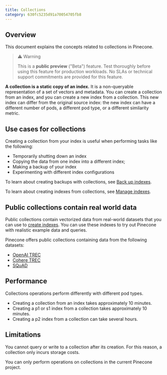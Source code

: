 ```yaml
---
title: Collections
category: 630fc5235d91a70054705fb8
---
```


## Overview

This document explains the concepts related to collections in Pinecone.

> ⚠️  Warning
>
> This is a **public preview** ("Beta") feature. Test thoroughly before
> using this feature for production workloads. No SLAs or technical support
> commitments are provided for this feature.

**A collection is a static copy of an index.** It is a non-queryable representation of a set of vectors and metadata. You can create a collection from an index, and you can create a new index from a collection. This new index can differ from the original source index: the new index can have a different number of pods, a different pod type, or a different similarity metric.

## Use cases for collections

Creating a collection from your index is useful when performing tasks like the following:

+ Temporarily shutting down an index
+ Copying the data from one index into a different index;
+ Making a backup of your index
+ Experimenting with different index configurations

To learn about creating backups with collections, see [Back up indexes](back-up-indexes/#create-a-backup-using-a-collection).

To learn about creating indexes from collections, see [Manage indexes](manage-indexes/#create-an-index-from-a-collection).


## Public collections contain real world data

Public collections contain vectorized data from real-world datasets that you can use to [create
indexes](manage-indexes/#create-an-index-from-a-public-collection). You can use these indexes to try out Pinecone with realistic example data and queries. 

Pinecone offers public collections containing data from the following datasets:

+ [OpenAI TREC](https://huggingface.co/datasets/trec)
+ [Cohere TREC](https://huggingface.co/datasets/trec)
+ [SQuAD](https://huggingface.co/datasets/squad)

## Performance 

Collections operations perform differently with different pod types.

+ Creating a collection from an index takes approximately 10 minutes. 
+ Creating a p1 or s1 index from a collection takes approximately 10 minutes.
+ Creating a p2 index from a collection can take several hours.

## Limitations

You cannot query or write to a collection after its creation. For this reason, a collection only incurs storage costs.

You can only perform operations on collections in the current Pinecone project.
